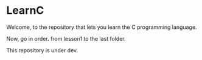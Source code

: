 # LearnC

Welcome, to the repository that lets you learn the C programming language.

Now, go in order. from lesson1 to the last folder.

This repository is under dev.
